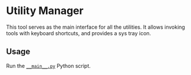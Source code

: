 # Utility Manager

This tool serves as the main interface for all the utilities.
It allows invoking tools with keyboard shortcuts, and provides a sys tray icon.

## Usage

Run the [`__main__.py`](__main__.py) Python script.
